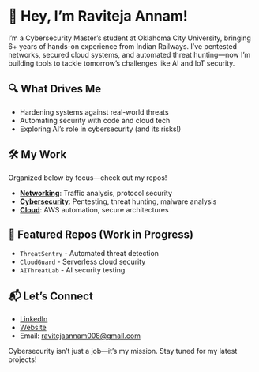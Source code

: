 # 👋 Hey, I’m Raviteja Annam!
I’m a Cybersecurity Master’s student at Oklahoma City University, bringing 6+ years of hands-on experience from Indian Railways. I’ve pentested networks, secured cloud systems, and automated threat hunting—now I’m building tools to tackle tomorrow’s challenges like AI and IoT security.

## 🔍 What Drives Me
- Hardening systems against real-world threats  
- Automating security with code and cloud tech  
- Exploring AI’s role in cybersecurity (and its risks!)  

## 🛠️ My Work
Organized below by focus—check out my repos!  
- **[Networking](#)**: Traffic analysis, protocol security  
- **[Cybersecurity](#)**: Pentesting, threat hunting, malware analysis  
- **[Cloud](#)**: AWS automation, secure architectures  

## 🌟 Featured Repos (Work in Progress)
- `ThreatSentry` - Automated threat detection  
- `CloudGuard` - Serverless cloud security  
- `AIThreatLab` - AI security testing  

## 📬 Let’s Connect
- [LinkedIn](https://linkedin.com/in/ravi-teja-annam)  
- [Website](https://ravitejaannam.com)  
- Email: ravitejaannam008@gmail.com  

Cybersecurity isn’t just a job—it’s my mission. Stay tuned for my latest projects!
